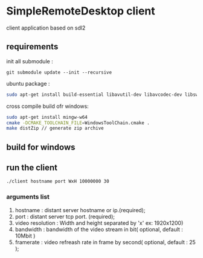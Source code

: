 # SimpleRemoteDesktop client

client application based on sdl2

## requirements

init all submodule :
```
git submodule update --init --recursive
```

ubuntu package : 

```bash
sudo apt-get install build-essential libavutil-dev libavcodec-dev libswscale-dev libopus-dev libsdl2-dev libavformat-dev build-essential libavutil-dev libavcodec-dev libswscale-dev libopus-dev libsdl2-dev libsdl2-net-dev libavformat-dev cmake libva-dev yasm

```

cross compile build ofr windows:
 
```bash
sudo apt-get install mingw-w64
cmake -DCMAKE_TOOLCHAIN_FILE=WindowsToolChain.cmake .
make distZip // generate zip archive
```

## build for windows


## run the client

```bash
./client hostname port WxH 10000000 30
```

### arguments list
1. hostname : distant server hostname or ip.(required);
2. port : distant server tcp port. (required);
3. video resolution : Width and height separated by 'x' ex: 1920x1200)
4. bandwidth : bandwidth of the video stream in bit( optional, default : 10Mbit )
5. framerate : video refreash rate in frame by second( optional, default : 25 );

